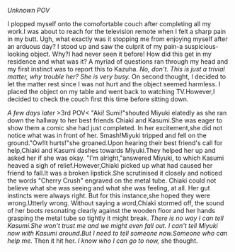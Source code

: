 
_Unknown POV_

  I plopped myself onto the comofortable couch after completing all my work.I was about to reach for the television remote when I felt a sharp pain in my butt. Ugh, what exactly was it stopping me from enjoying myself after an arduous day? I stood up and saw the culprit of my pain-a suspicious-looking object. Why?I had never seen it before! How did this get in my residence and what was it? A myriad of questions ran through my head and my first instinct was to report this to Kazuha.
  _No, don't. This is just a trivial matter, why trouble her? She is very busy._ On second thought, I decided to let the matter rest since I was not hurt and the object seemed harmless. I placed the object on my table and went back to watching TV.However,I decided to check the couch first this time before sitting down. 
  
_A few days later_ >3rd POV<
  "Aki! Sumi!"shouted Miyuki elatedly as she ran down the hallway to her best friends Chiaki and Kasumi.She was eager to show them a comic she had just completed. In her excitement,she did not notice what was in front of her.
  Smash!Miyuki tripped and fell on the ground."Ow!It hurts!"she groaned.Upon hearing their best friend's call for help,Chiaki and Kasumi dashes towards Miyuki.They helped her up and asked her if she was okay. 
  "I'm alright,"answered Miyuki, to which Kasumi heaved a sigh of relief.However,Chiaki picked up what had caused her friend to fall.It was a broken lipstick.She scrutinised it closely and noticed the words "Cherry Crush" engraved on the metal tube.
  Chiaki could not believe what she was seeing and what she was feeling, at all. Her gut instincts were always right. But for this instance,she hoped they were wrong.Utterly wrong.
  Without saying a word,Chiaki stormed off, the sound of her boots resonating clearly against the wooden floor and her hands grasping the metal tube so tightly it might break.
  _There is no way I can tell Kasumi.She won't trust me and we might even fall out. I can't tell Miyuki now with Kasumi around.But I need to tell someone now.Someone who can help me._
  Then it hit her. _I know who I can go to now,_ she thought.
  
  

